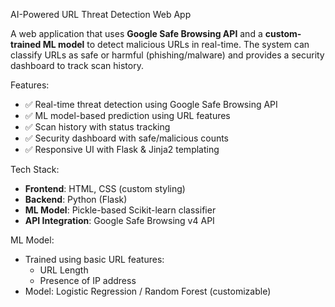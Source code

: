 AI-Powered URL Threat Detection Web App

 A web application that uses **Google Safe Browsing API** and a **custom-trained ML model** to detect malicious URLs in real-time. The system can classify URLs as safe or harmful (phishing/malware) and provides a security dashboard to track scan history.

Features:
- ✅ Real-time threat detection using Google Safe Browsing API  
- ✅ ML model-based prediction using URL features  
- ✅ Scan history with status tracking  
- ✅ Security dashboard with safe/malicious counts  
- ✅ Responsive UI with Flask & Jinja2 templating

 Tech Stack:
- **Frontend**: HTML, CSS (custom styling)  
- **Backend**: Python (Flask)  
- **ML Model**: Pickle-based Scikit-learn classifier  
- **API Integration**: Google Safe Browsing v4 API

 ML Model:
- Trained using basic URL features:
  - URL Length
  - Presence of IP address
- Model: Logistic Regression / Random Forest (customizable)
